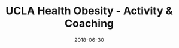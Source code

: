---
title: UCLA Health Obesity - Activity & Coaching
date: '2018-06-30'
area: inprogress
subdomain: Physical Activity
status: Active
authors:
  - authorimage: /img/uploads/croymans.jpg
    authorname: 'Daniel Croymans, MD, MBA, MS'
    authorrole: Principal Investigator
  - authorimage: /img/team/stephanie.jpg
    authorname: 'Stephanie Brown, BS'
    authorrole: Implementation Lead
summary: >-
  A multi-site, RCT that will evaluate the effectiveness of trained pre-med post-baccalaureate health coaches in chronic disease management. Our primary outcomes are changes in weight, physical activity, dietary choices, and patient engagement throughout the 16-week intervention. In our proof of concept (n=22), participants increased their physical activity by an average of 60 minutes per week, responded to 70% of messages, and lost 4.6% their bodyweight over 16 weeks.
results:
  - result:
features:
  - feature: Device integrations
  - feature: 2-way texting
  - feature: Social incentives
spotlight: false
pubs:
---